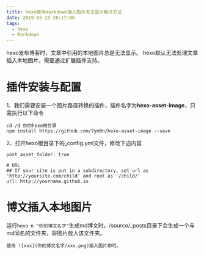 ```yaml
---
title: Hexo使用markdown插入图片无法显示解决方法
date: 2019-05-25 20:17:06
tags:
  - hexo
  - Markdown
---
```


hexo发布博客时，文章中引用的本地图片总是无法显示。
hexo默认无法处理文章插入本地图片，需要通过扩展插件支持。

# 插件安装与配置
1、我们需要安装一个图片路径转换的插件，插件名字为**hexo-asset-image**，只需执行以下命令
```
cd /d 你的hexo根目录
npm install https://github.com/7ym0n/hexo-asset-image --save
```

<!--more-->

2、打开hexo根目录下的_config.yml文件，修改下述内容
```
post_asset_folder: true

# URL
## If your site is put in a subdirectory, set url as 'http://yoursite.com/child' and root as '/child/'
url: http://yourname.github.io
```	

# 博文插入本地图片
运行`hexo n "你的博文名字"`生成md博文时，/source/_posts目录下会生成一个与md同名的文件夹，将图片放人该文件夹。
	
	使用 ![xxx](你的博文名字/xxx.png)插入图片即可。